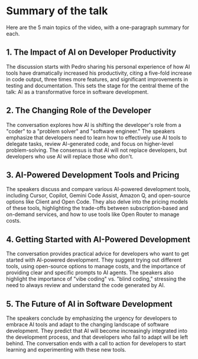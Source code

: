 
# Summary of the talk

Here are the 5 main topics of the video, with a one-paragraph summary for each.

## 1. The Impact of AI on Developer Productivity

The discussion starts with Pedro sharing his personal experience of how AI tools have dramatically increased his productivity, citing a five-fold increase in code output, three times more features, and significant improvements in testing and documentation. This sets the stage for the central theme of the talk: AI as a transformative force in software development.

## 2. The Changing Role of the Developer

The conversation explores how AI is shifting the developer's role from a "coder" to a "problem solver" and "software engineer." The speakers emphasize that developers need to learn how to effectively use AI tools to delegate tasks, review AI-generated code, and focus on higher-level problem-solving. The consensus is that AI will not replace developers, but developers who use AI will replace those who don't.

## 3. AI-Powered Development Tools and Pricing

The speakers discuss and compare various AI-powered development tools, including Cursor, Copilot, Gemini Code Assist, Amazon Q, and open-source options like Client and Open Code. They also delve into the pricing models of these tools, highlighting the trade-offs between subscription-based and on-demand services, and how to use tools like Open Router to manage costs.

## 4. Getting Started with AI-Powered Development

The conversation provides practical advice for developers who want to get started with AI-powered development. They suggest trying out different tools, using open-source options to manage costs, and the importance of providing clear and specific prompts to AI agents. The speakers also highlight the importance of "vibe coding" vs. "blind coding," stressing the need to always review and understand the code generated by AI.

## 5. The Future of AI in Software Development

The speakers conclude by emphasizing the urgency for developers to embrace AI tools and adapt to the changing landscape of software development. They predict that AI will become increasingly integrated into the development process, and that developers who fail to adapt will be left behind. The conversation ends with a call to action for developers to start learning and experimenting with these new tools.
